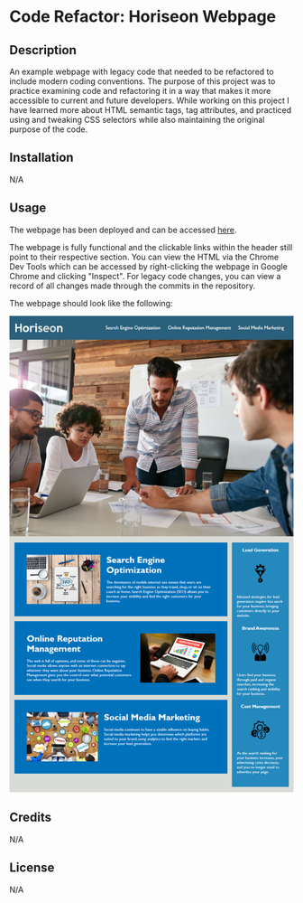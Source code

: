 # Code Refactor: Horiseon Webpage

## Description

An example webpage with legacy code that needed to be refactored to include modern coding conventions. The purpose of this project was to practice examining code and refactoring it in a way that makes it more accessible to current and future developers. While working on this project I have learned more about HTML semantic tags, tag attributes, and practiced using and tweaking CSS selectors while also maintaining the original purpose of the code. 

## Installation

N/A

## Usage

The webpage has been deployed and can be accessed [here](https://brian-lascuna.github.io/horiseon-code-refactor/).

The webpage is fully functional and the clickable links within the header still point to their respective section. You can view the HTML via the Chrome Dev Tools which can be accessed by right-clicking the webpage in Google Chrome and clicking "Inspect". For legacy code changes, you can view a record of all changes made through the commits in the repository.

The webpage should look like the following:

![The Horiseon webpage includes a navigation bar, a header image, and cards with text and images at the bottom of the page.](./Assets/01-html-css-git-homework-demo.png)

## Credits

N/A

## License

N/A
